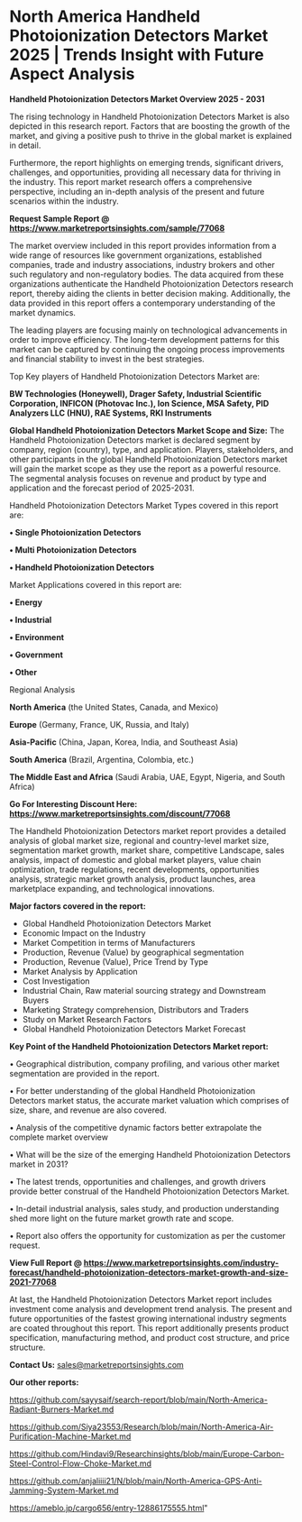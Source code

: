 # North America Handheld Photoionization Detectors Market 2025 | Trends Insight with Future Aspect Analysis

<Strong> Handheld Photoionization Detectors Market Overview 2025 - 2031</strong>

The rising technology in Handheld Photoionization Detectors Market is also depicted in this research report. Factors that are boosting the growth of the market, and giving a positive push to thrive in the global market is explained in detail.

Furthermore, the report highlights on emerging trends, significant drivers, challenges, and opportunities, providing all necessary data for thriving in the industry. This report market research offers a comprehensive perspective, including an in-depth analysis of the present and future scenarios within the industry.

<strong>Request Sample Report @ <a href=https://www.marketreportsinsights.com/sample/77068>https://www.marketreportsinsights.com/sample/77068</a></strong>

The market overview included in this report provides information from a wide range of resources like government organizations, established companies, trade and industry associations, industry brokers and other such regulatory and non-regulatory bodies. The data acquired from these organizations authenticate the Handheld Photoionization Detectors research report, thereby aiding the clients in better decision making. Additionally, the data provided in this report offers a contemporary understanding of the market dynamics.

The leading players are focusing mainly on technological advancements in order to improve efficiency. The long-term development patterns for this market can be captured by continuing the ongoing process improvements and financial stability to invest in the best strategies.

Top Key players of Handheld Photoionization Detectors Market are:

<strong>BW Technologies (Honeywell), Drager Safety, Industrial Scientific Corporation, INFICON (Photovac Inc.), Ion Science, MSA Safety, PID Analyzers LLC (HNU), RAE Systems, RKI Instruments</strong>

<strong><b>Global Handheld Photoionization Detectors Market Scope and Size:</b></strong>
The Handheld Photoionization Detectors market is declared segment by company, region (country), type, and application. Players, stakeholders, and other participants in the global Handheld Photoionization Detectors market will gain the market scope as they use the report as a powerful resource. The segmental analysis focuses on revenue and product by type and application and the forecast period of 2025-2031.

Handheld Photoionization Detectors Market Types covered in this report are:

<strong>• Single Photoionization Detectors

• Multi Photoionization Detectors

• Handheld Photoionization Detectors</strong>

Market Applications covered in this report are:

<strong>• Energy

• Industrial

• Environment

• Government

• Other</strong> 

Regional Analysis

<strong>North America</strong> (the United States, Canada, and Mexico)

<strong>Europe</strong> (Germany, France, UK, Russia, and Italy)

<strong>Asia-Pacific</strong> (China, Japan, Korea, India, and Southeast Asia)

<strong>South America</strong> (Brazil, Argentina, Colombia, etc.)

<strong>The Middle East and Africa</strong> (Saudi Arabia, UAE, Egypt, Nigeria, and South Africa)

<strong>Go For Interesting Discount Here: <a href=https://www.marketreportsinsights.com/discount/77068>https://www.marketreportsinsights.com/discount/77068</a></strong>

The Handheld Photoionization Detectors market report provides a detailed analysis of global market size, regional and country-level market size, segmentation market growth, market share, competitive Landscape, sales analysis, impact of domestic and global market players, value chain optimization, trade regulations, recent developments, opportunities analysis, strategic market growth analysis, product launches, area marketplace expanding, and technological innovations.

<strong><b>Major factors covered in the report:</b></strong>
<ul>
  <li>Global Handheld Photoionization Detectors Market </li>
  <li>Economic Impact on the Industry</li>
  <li>Market Competition in terms of Manufacturers</li>
  <li>Production, Revenue (Value) by geographical segmentation</li>
  <li>Production, Revenue (Value), Price Trend by Type</li>
  <li>Market Analysis by Application</li>
  <li>Cost Investigation</li>
  <li>Industrial Chain, Raw material sourcing strategy and Downstream Buyers</li>
  <li>Marketing Strategy comprehension, Distributors and Traders</li>
  <li>Study on Market Research Factors</li>
  <li>Global Handheld Photoionization Detectors Market Forecast</li>
</ul>

<strong><b>Key Point of the Handheld Photoionization Detectors Market report:</b></strong>

• Geographical distribution, company profiling, and various other market segmentation are provided in the report.

• For better understanding of the global Handheld Photoionization Detectors market status, the accurate market valuation which comprises of size, share, and revenue are also covered.

• Analysis of the competitive dynamic factors better extrapolate the complete market overview

• What will be the size of the emerging Handheld Photoionization Detectors market in 2031?

• The latest trends, opportunities and challenges, and growth drivers provide better construal of the Handheld Photoionization Detectors Market.

• In-detail industrial analysis, sales study, and production understanding shed more light on the future market growth rate and scope.

• Report also offers the opportunity for customization as per the customer request.

<strong><b>View Full Report @ <a href=https://www.marketreportsinsights.com/industry-forecast/handheld-photoionization-detectors-market-growth-and-size-2021-77068>https://www.marketreportsinsights.com/industry-forecast/handheld-photoionization-detectors-market-growth-and-size-2021-77068</a></b></strong>


At last, the Handheld Photoionization Detectors Market report includes investment come analysis and development trend analysis. The present and future opportunities of the fastest growing international industry segments are coated throughout this report. This report additionally presents product specification, manufacturing method, and product cost structure, and price structure.

<strong>Contact Us:</strong>
sales@marketreportsinsights.com

<strong>Our other reports:</strong>

<a href=https://github.com/sayysaif/search-report/blob/main/North-America-Radiant-Burners-Market.md>https://github.com/sayysaif/search-report/blob/main/North-America-Radiant-Burners-Market.md</a>

<a href=https://github.com/Siya23553/Research/blob/main/North-America-Air-Purification-Machine-Market.md>https://github.com/Siya23553/Research/blob/main/North-America-Air-Purification-Machine-Market.md</a>

<a href=https://github.com/Hindavi9/Researchinsights/blob/main/Europe-Carbon-Steel-Control-Flow-Choke-Market.md>https://github.com/Hindavi9/Researchinsights/blob/main/Europe-Carbon-Steel-Control-Flow-Choke-Market.md</a>

<a href=https://github.com/anjaliiii21/N/blob/main/North-America-GPS-Anti-Jamming-System-Market.md>https://github.com/anjaliiii21/N/blob/main/North-America-GPS-Anti-Jamming-System-Market.md</a>

<a href=https://ameblo.jp/cargo656/entry-12886175555.html>https://ameblo.jp/cargo656/entry-12886175555.html</a>"
